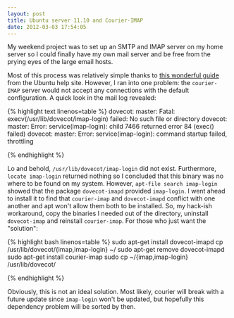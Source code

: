 ```yaml
---
layout: post
title: Ubuntu server 11.10 and Courier-IMAP
date: 2012-03-03 17:54:05
---
```


My weekend project was to set up an SMTP and IMAP server on my home server so I could finally have my own mail server and be free from the prying eyes of the large email hosts.

Most of this process was relatively simple thanks to <a href="https://help.ubuntu.com/community/PostfixBasicSetupHowto">this wonderful guide</a> from the Ubuntu help site. However, I ran into one problem: the <code>courier-IMAP</code> server would not accept any connections with the default configuration. A quick look in the mail log revealed:

{% highlight text linenos=table %}
dovecot: master: Fatal: execv(/usr/lib/dovecot/imap-login) failed: No such file or directory
dovecot: master: Error: service(imap-login): child 7466 returned error 84 (exec() failed)
dovecot: master: Error: service(imap-login): command startup failed, throttling

{% endhighlight %}


Lo and behold, <code>/usr/lib/dovecot/imap-login</code> did not exist. Furthermore, <code>locate imap-login</code> returned nothing so I concluded that this binary was no where to be found on my system. However, <code>apt-file search imap-login</code> showed that the package <code>dovecot-imapd</code> provided <code>imap-login</code>. I went ahead to install it to find that <code>courier-imap</code> and <code>dovecot-imapd</code> conflict with one another and apt won't allow them both to be installed. So, my hack-ish workaround, copy the binaries I needed out of the directory, uninstall <code>dovecot-imap</code> and reinstall <code>courier-imap</code>. For those who just want the "solution":


{% highlight bash linenos=table %}
sudo apt-get install dovecot-imapd
cp /usr/lib/dovecot/{imap,imap-login} ~/
sudo apt-get remove dovecot-imapd
sudo apt-get install courier-imap
sudo cp ~/{imap,imap-login} /usr/lib/dovecot/

{% endhighlight %}


Obviously, this is not an ideal solution. Most likely, courier will break with a future update since <code>imap-login</code> won't be updated, but hopefully this dependency problem will be sorted by then.

